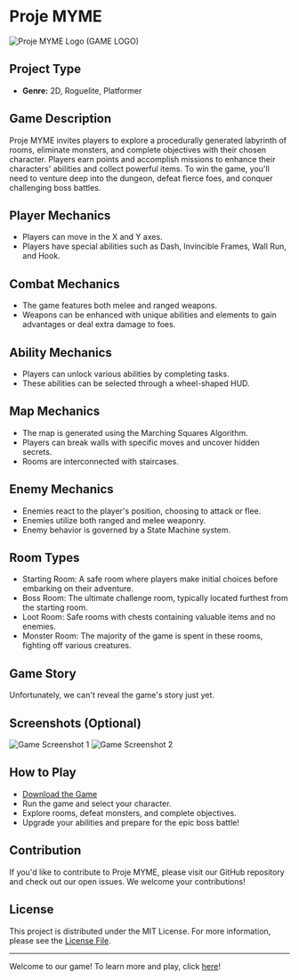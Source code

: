 # Proje MYME

![Proje MYME Logo](link_to_logo.png) (GAME LOGO)

## Project Type

- **Genre:** 2D, Roguelite, Platformer

## Game Description

Proje MYME invites players to explore a procedurally generated labyrinth of rooms, eliminate monsters, and complete objectives with their chosen character. Players earn points and accomplish missions to enhance their characters' abilities and collect powerful items. To win the game, you'll need to venture deep into the dungeon, defeat fierce foes, and conquer challenging boss battles.

## Player Mechanics

- Players can move in the X and Y axes.
- Players have special abilities such as Dash, Invincible Frames, Wall Run, and Hook.

## Combat Mechanics

- The game features both melee and ranged weapons.
- Weapons can be enhanced with unique abilities and elements to gain advantages or deal extra damage to foes.

## Ability Mechanics

- Players can unlock various abilities by completing tasks.
- These abilities can be selected through a wheel-shaped HUD.

## Map Mechanics

- The map is generated using the Marching Squares Algorithm.
- Players can break walls with specific moves and uncover hidden secrets.
- Rooms are interconnected with staircases.

## Enemy Mechanics

- Enemies react to the player's position, choosing to attack or flee.
- Enemies utilize both ranged and melee weaponry.
- Enemy behavior is governed by a State Machine system.

## Room Types

- Starting Room: A safe room where players make initial choices before embarking on their adventure.
- Boss Room: The ultimate challenge room, typically located furthest from the starting room.
- Loot Room: Safe rooms with chests containing valuable items and no enemies.
- Monster Room: The majority of the game is spent in these rooms, fighting off various creatures.

## Game Story

Unfortunately, we can't reveal the game's story just yet.

## Screenshots (Optional)

![Game Screenshot 1](screenshot1.png)
![Game Screenshot 2](screenshot2.png)

## How to Play

- [Download the Game](link_to_download)
- Run the game and select your character.
- Explore rooms, defeat monsters, and complete objectives.
- Upgrade your abilities and prepare for the epic boss battle!

## Contribution

If you'd like to contribute to Proje MYME, please visit our GitHub repository and check out our open issues. We welcome your contributions!

## License

This project is distributed under the MIT License. For more information, please see the [License File](LICENSE.md).

---

Welcome to our game! To learn more and play, click [here](link_to_game)!
